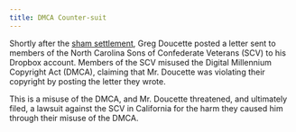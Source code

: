 ```yaml
---
title: DMCA Counter-suit
---
```


Shortly after the [sham settlement](/cases/shamsettlement),
Greg Doucette posted a letter sent to members of the
North Carolina Sons of Confederate Veterans (SCV) to his Dropbox account.
Members of the SCV misused the Digital Millennium Copyright Act (DMCA),
claiming that Mr. Doucette was violating their copyright by
posting the letter they wrote.

This is a misuse of the DMCA, and Mr. Doucette threatened, and ultimately
filed, a lawsuit against the SCV in California for the harm they caused
him through their misuse of the DMCA.
